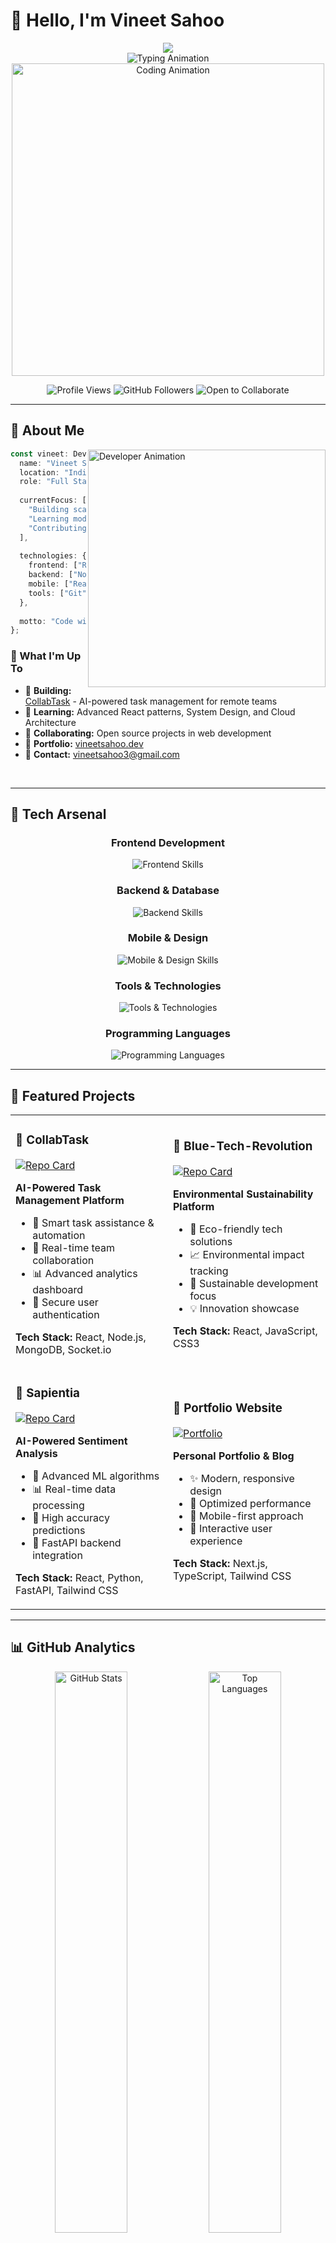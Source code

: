 # 👋 Hello, I'm Vineet Sahoo

<div align="center">
  <img src="https://capsule-render.vercel.app/api?type=waving&color=0:667eea,100:764ba2&height=200&section=header&text=Front%20End%20Developer&fontSize=40&fontColor=fff&animation=fadeIn&fontAlignY=38&desc=Crafting%20Digital%20Experiences%20with%20Code&descAlignY=55&descSize=16"/>
</div>

<div align="center">
  <img src="https://readme-typing-svg.herokuapp.com?font=JetBrains+Mono&weight=600&size=24&duration=4000&pause=800&color=667EEA&center=true&vCenter=true&multiline=true&repeat=true&width=700&height=120&lines=🚀+UI/UX+Developer+%7C+Frontend+Enthusiast;🎯+Building+Digital+Solutions+That+Matter;💡+Always+Learning%2C+Always+Growing;🌟+Passionate+About+Clean+Code+%26+Innovation" alt="Typing Animation" />
</div>

<div align="center">
  <img src="https://user-images.githubusercontent.com/74038190/225813708-98b745f2-7d22-48cf-9150-083f1b00d6c9.gif" width="500" alt="Coding Animation"/>
</div>

<p align="center">
  <img src="https://komarev.com/ghpvc/?username=vineetsahoo&label=Profile%20Views&color=667eea&style=for-the-badge&labelColor=764ba2" alt="Profile Views" />
  <img src="https://img.shields.io/github/followers/vineetsahoo?label=Followers&style=for-the-badge&color=667eea&labelColor=764ba2" alt="GitHub Followers" />
  <img src="https://img.shields.io/badge/Open%20to-Collaborate-brightgreen?style=for-the-badge&color=667eea&labelColor=764ba2" alt="Open to Collaborate" />
</p>

---

## 🎯 About Me

<img align="right" alt="Developer Animation" width="380" src="https://user-images.githubusercontent.com/74038190/229223263-cf2e4b07-2615-4f87-9c38-e37600f8381a.gif">

```typescript
const vineet: Developer = {
  name: "Vineet Sahoo",
  location: "India 🇮🇳",
  role: "Full Stack Developer",
  
  currentFocus: [
    "Building scalable web applications",
    "Learning modern frameworks",
    "Contributing to open source"
  ],
  
  technologies: {
    frontend: ["React", "Next.js", "TypeScript", "Tailwind CSS"],
    backend: ["Node.js", "Express", "Python", "MongoDB"],
    mobile: ["React Native", "Flutter"],
    tools: ["Git", "Docker", "Figma", "Linux"]
  },
  
  motto: "Code with passion, build with purpose! 🚀"
};
```

### 🌟 What I'm Up To

- 🔭 **Building:** [CollabTask](https://github.com/Vineetsahoo/CollabTask) - AI-powered task management for remote teams
- 🌱 **Learning:** Advanced React patterns, System Design, and Cloud Architecture
- 👯 **Collaborating:** Open source projects in web development
- 💼 **Portfolio:** [vineetsahoo.dev](https://portfolio-xi-ten-65.vercel.app/)
- 📧 **Contact:** vineetsahoo3@gmail.com

<br clear="both" />

---

## 🚀 Tech Arsenal

<div align="center">

### Frontend Development
<p>
  <img src="https://skillicons.dev/icons?i=react,nextjs,angular,typescript,javascript,html,css,tailwind,sass" alt="Frontend Skills" />
</p>

### Backend & Database
<p>
  <img src="https://skillicons.dev/icons?i=nodejs,express,python,fastapi,mongodb,postgresql,mysql,redis" alt="Backend Skills" />
</p>

### Mobile & Design
<p>
  <img src="https://skillicons.dev/icons?i=reactnative,flutter,figma,photoshop" alt="Mobile & Design Skills" />
</p>

### Tools & Technologies
<p>
  <img src="https://skillicons.dev/icons?i=git,github,docker,linux,aws,vercel,vscode,postman" alt="Tools & Technologies" />
</p>

### Programming Languages
<p>
  <img src="https://skillicons.dev/icons?i=java,cpp,c,python,javascript,typescript" alt="Programming Languages" />
</p>

</div>

---

## 🌟 Featured Projects

<div align="center">

<table>
<tr>
<td width="50%">

### 🧠 CollabTask
[![Repo Card](https://github-readme-stats.vercel.app/api/pin/?username=vineetsahoo&repo=CollabTask&theme=react&border_color=667eea&border_radius=10)](https://github.com/Vineetsahoo/CollabTask)

**AI-Powered Task Management Platform**
- 🤖 Smart task assistance & automation
- 👥 Real-time team collaboration
- 📊 Advanced analytics dashboard
- 🔐 Secure user authentication

**Tech Stack:** React, Node.js, MongoDB, Socket.io

</td>
<td width="50%">

### 🌊 Blue-Tech-Revolution
[![Repo Card](https://github-readme-stats.vercel.app/api/pin/?username=vineetsahoo&repo=Blue-Tech-Revolution&theme=react&border_color=667eea&border_radius=10)](https://github.com/Vineetsahoo/Blue-Tech-Revolution)

**Environmental Sustainability Platform**
- 🌱 Eco-friendly tech solutions
- 📈 Environmental impact tracking
- 🔄 Sustainable development focus
- 💡 Innovation showcase

**Tech Stack:** React, JavaScript, CSS3

</td>
</tr>
<tr>
<td width="50%">

### 🧮 Sapientia
[![Repo Card](https://github-readme-stats.vercel.app/api/pin/?username=SQUADRON-LEADER&repo=Sapientia-Frontend&theme=react&border_color=667eea&border_radius=10)](https://github.com/SQUADRON-LEADER/Sapientia-Frontend)

**AI-Powered Sentiment Analysis**
- 🤖 Advanced ML algorithms
- 📊 Real-time data processing
- 🎯 High accuracy predictions
- 🚀 FastAPI backend integration

**Tech Stack:** React, Python, FastAPI, Tailwind CSS

</td>
<td width="50%">

### 🎨 Portfolio Website
[![Portfolio](https://img.shields.io/badge/🌐_Live_Demo-Visit_Portfolio-667eea?style=for-the-badge&labelColor=764ba2)](https://portfolio-xi-ten-65.vercel.app/)

**Personal Portfolio & Blog**
- ✨ Modern, responsive design
- 🚀 Optimized performance
- 📱 Mobile-first approach
- 🎯 Interactive user experience

**Tech Stack:** Next.js, TypeScript, Tailwind CSS

</td>
</tr>
</table>

</div>

---

## 📊 GitHub Analytics

<div align="center">

<img width="48%" src="https://github-readme-stats.vercel.app/api?username=vineetsahoo&show_icons=true&count_private=true&hide_border=true&title_color=2196F3&icon_color=4CAF50&text_color=9f9f9f&bg_color=0d1117&border_radius=10" alt="GitHub Stats" />
<img width="48%" src="https://github-readme-stats.vercel.app/api/top-langs/?username=vineetsahoo&layout=compact&hide_border=true&title_color=2196F3&text_color=9f9f9f&bg_color=0d1117&border_radius=10" alt="Top Languages" />

<br/><br/>

<img width="70%" src="https://github-readme-streak-stats.herokuapp.com?user=vineetsahoo&theme=dark&hide_border=true&background=0D1117&stroke=2196F3&ring=2196F3&fire=4CAF50&currStreakLabel=4CAF50&border_radius=10" alt="GitHub Streak" />

<br/><br/>

<img width="90%" src="https://github-readme-activity-graph.vercel.app/graph?username=vineetsahoo&custom_title=Vineet's%20GitHub%20Activity%20Graph&bg_color=0D1117&color=2196F3&line=4CAF50&point=2196F3&area_color=FFFFFF&title_color=FFFFFF&area=true&border_radius=10" alt="GitHub Activity Graph" />

</div>

---

## 🏆 Achievements

<div align="center">
  <img src="https://github-profile-trophy.vercel.app/?username=vineetsahoo&theme=discord&no-frame=true&no-bg=true&margin-w=4&row=1" alt="GitHub Trophies" />
</div>

<div align="center">
  
### 🎯 Coding Statistics
  
![LeetCode Stats](https://leetcard.jacoblin.cool/vineet_2005?theme=dark&font=Baloo%202&ext=activity)

</div>

---

## 🌐 Connect & Follow

<div align="center">

### 💬 Let's Connect!

<p>
  <a href="https://www.linkedin.com/in/vineet-sahoo-81b022311/">
    <img src="https://skillicons.dev/icons?i=linkedin" alt="LinkedIn" width="50" height="50" />
  </a>
  <a href="https://x.com/VineetSaho63046">
    <img src="https://skillicons.dev/icons?i=twitter" alt="Twitter" width="50" height="50" />
  </a>
  <a href="https://www.instagram.com/sahoo_era/">
    <img src="https://skillicons.dev/icons?i=instagram" alt="Instagram" width="50" height="50" />
  </a>
  <a href="https://discord.com/channels/@me">
    <img src="https://skillicons.dev/icons?i=discord" alt="Discord" width="50" height="50" />
  </a>
</p>

---

## 💭 Random Dev Quote

<div align="center">
  <img src="https://quotes-github-readme.vercel.app/api?type=horizontal&theme=radical&quote=The%20best%20error%20message%20is%20the%20one%20that%20never%20shows%20up.&author=Thomas%20Fuchs" alt="Dev Quote" />
</div>

---

## 🎮 Fun Zone

<div align="center">

### ⚡ Random Fun Fact
<details>
<summary>Click to reveal! 🎯</summary>

> 🚀 **Did you know?** The first computer bug was an actual bug! In 1947, Grace Hopper found a moth trapped in a Harvard Mark II computer. She taped it to her log book and wrote "First actual case of bug being found."
>
> 💡 **My Coding Journey:** Started with "Hello World" in C, now building full-stack applications. The journey from semicolon errors to system architecture has been incredible!

</details>

<div align="center">
  <img src="https://miro.medium.com/v2/resize:fit:1400/1*VMmvImch6VU5pc2VktY1uw.gif" width="600" alt="Coding GIF"/>
</div>

</div>

---

<div align="center">

### 🌟 "Code is poetry written in logic" 🌟

<img src="https://user-images.githubusercontent.com/74038190/212284100-561aa473-3905-4a80-b561-0d28506553ee.gif" width="900">

### 💫 Thanks for visiting! Let's build something amazing together! 💫

**⭐ Star my repositories if you find them interesting!**

</div>

<div align="center">
  <img src="https://capsule-render.vercel.app/api?type=waving&color=0:667eea,100:764ba2&height=120&section=footer"/>
</div>
